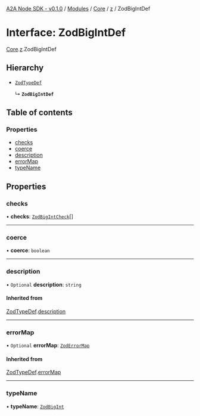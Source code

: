 [A2A Node SDK - v0.1.0](../README.md) / [Modules](../modules.md) / [Core](../modules/Core.md) / [z](../modules/Core.z.md) / ZodBigIntDef

# Interface: ZodBigIntDef

[Core](../modules/Core.md).[z](../modules/Core.z.md).ZodBigIntDef

## Hierarchy

- [`ZodTypeDef`](Core.z.ZodTypeDef.md)

  ↳ **`ZodBigIntDef`**

## Table of contents

### Properties

- [checks](Core.z.ZodBigIntDef.md#checks)
- [coerce](Core.z.ZodBigIntDef.md#coerce)
- [description](Core.z.ZodBigIntDef.md#description)
- [errorMap](Core.z.ZodBigIntDef.md#errormap)
- [typeName](Core.z.ZodBigIntDef.md#typename)

## Properties

### checks

• **checks**: [`ZodBigIntCheck`](../modules/Core.z.md#zodbigintcheck)[]

___

### coerce

• **coerce**: `boolean`

___

### description

• `Optional` **description**: `string`

#### Inherited from

[ZodTypeDef](Core.z.ZodTypeDef.md).[description](Core.z.ZodTypeDef.md#description)

___

### errorMap

• `Optional` **errorMap**: [`ZodErrorMap`](../modules/Core.z.md#zoderrormap)

#### Inherited from

[ZodTypeDef](Core.z.ZodTypeDef.md).[errorMap](Core.z.ZodTypeDef.md#errormap)

___

### typeName

• **typeName**: [`ZodBigInt`](../enums/Core.z.ZodFirstPartyTypeKind.md#zodbigint)
